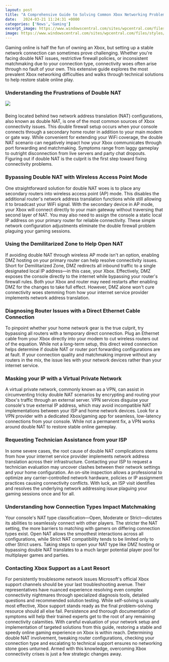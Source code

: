 ```yaml
---
layout: post
title: "A Comprehensive Guide to Solving Common Xbox Networking Problems"
date:   2024-03-21 11:24:31 +0000
categories: ['News','Gaming']
excerpt_image: https://www.windowscentral.com/sites/wpcentral.com/files/styles/medium/public/field/image/2021/02/xbox-series-x-s-networking-guide-image-08.jpg
image: https://www.windowscentral.com/sites/wpcentral.com/files/styles/medium/public/field/image/2021/02/xbox-series-x-s-networking-guide-image-08.jpg
---
```


Gaming online is half the fun of owning an Xbox, but setting up a stable network connection can sometimes prove challenging. Whether you're facing double NAT issues, restrictive firewall policies, or inconsistent matchmaking due to your connection type, connectivity woes often arise through no fault of your own. This extensive guide explores the most prevalent Xbox networking difficulties and walks through technical solutions to help restore stable online play.
### Understanding the Frustrations of Double NAT 
![](https://www.windowscentral.com/sites/wpcentral.com/files/styles/medium/public/field/image/2021/02/xbox-series-x-s-networking-guide-image-08.jpg)
### 
Being located behind two network address translation (NAT) configurations, also known as double NAT, is one of the most common sources of Xbox connectivity issues. This double firewall setup occurs when your console connects through a secondary home router in addition to your main modem or gate way. While convenient for extending your WiFi coverage, the double NAT scenario can negatively impact how your Xbox communicates through port forwarding and matchmaking. Symptoms range from laggy gameplay to outright disconnection from live servers and party chat dropouts. Figuring out if double NAT is the culprit is the first step toward fixing connectivity problems.
### Bypassing Double NAT with **Wireless Access Point Mode** ###
One straightforward solution for double NAT woes is to place any secondary routers into wireless access point (AP) mode. This disables the additional router's network address translation functions while still allowing it to broadcast your WiFi signal. With the secondary device in AP mode, your Xbox will connect directly to your main gateway without traversing that second layer of NAT. You may also need to assign the console a static local IP address on your primary router for reliable connectivity. These simple network configuration adjustments eliminate the double firewall problem plaguing your gaming sessions.  
### Using the **Demilitarized Zone** to Help Open NAT ###
If avoiding double NAT through wireless AP mode isn't an option, enabling DMZ hosting on your primary router can help resolve connectivity issues. Short for Demilitarized Zone, DMZ redirects all inbound traffic to a single designated local IP address—in this case, your Xbox. Effectively, DMZ exposes the console directly to the internet while bypassing your router's firewall rules. Both your Xbox and router may need restarts after enabling DMZ for the changes to take full effect. However, DMZ alone won't cure connectivity woes stemming from how your internet service provider implements network address translation.
### Diagnosing Router Issues with a Direct **Ethernet Cable** Connection ###  
To pinpoint whether your home network gear is the true culprit, try bypassing all routers with a temporary direct connection. Plug an Ethernet cable from your Xbox directly into your modem to cut wireless routers out of the equation. While not a long-term setup, this direct wired connection helps determine if double NAT or router port forwarding configurations are at fault. If your connection quality and matchmaking improve without any routers in the mix, the issue lies with your network devices rather than your internet service.
### Masking your IP with a **Virtual Private Network** ###
A virtual private network, commonly known as a VPN, can assist in circumventing tricky double NAT scenarios by encrypting and routing your Xbox's traffic through an external server. VPN services disguise your console's true external IP address, which may avoid incompatible NAT implementations between your ISP and home network devices. Look for a VPN provider with a dedicated Xbox/gaming app for seamless, low-latency connections from your console. While not a permanent fix, a VPN works around double NAT to restore stable online gameplay.
### Requesting **Technician Assistance** from your ISP ###
In some severe cases, the root cause of double NAT complications stems from how your internet service provider implements network address translation across their infrastructure. Contacting your ISP to request a technician evaluation may uncover clashes between their network settings and your home configuration. An on-site inspection allows a professional to optimize any carrier-controlled network hardware, policies or IP assignment practices causing connectivity conflicts. With luck, an ISP visit identifies and resolves the underlying network addressing issue plaguing your gaming sessions once and for all. 
### Understanding how **Connection Types Impact Matchmaking** ###
Your console's NAT type classification—Open, Moderate or Strict—dictates its abilities to seamlessly connect with other players. The stricter the NAT setting, the more barriers to matching with gamers on differing connection types exist. Open NAT allows the smoothest interactions across all configurations, while Strict NAT compatibility tends to be limited only to other Strict users. Taking steps to open your NAT type like DMZ hosting or bypassing double NAT translates to a much larger potential player pool for multiplayer games and parties.
### Contacting **Xbox Support** as a Last Resort ###
For persistently troublesome network issues Microsoft's official Xbox support channels should be your last troubleshooting avenue. Their representatives have nuanced experience resolving even complex connectivity nightmares through specialized diagnosis tools, detailed questions and recommended solution testing. While self-solving is usually most effective, Xbox support stands ready as the final problem-solving resource should all else fail. Persistence and thorough documentation of symptoms will help their trained experts get to the root of any remaining connectivity calamities.
With careful evaluation of your network setup and implementation of targeted solutions from this guide, restoring a stable and speedy online gaming experience on Xbox is within reach. Determining double NAT involvement, tweaking router configurations, checking your connection type and escalating to technical support ensures no networking stone goes unturned. Armed with this knowledge, overcoming Xbox connectivity crises is just a few strategic changes away.